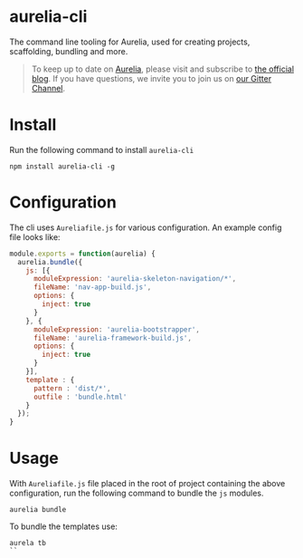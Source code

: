 # aurelia-cli

The command line tooling for Aurelia, used for creating projects, scaffolding, bundling and more.

> To keep up to date on [Aurelia](http://www.aurelia.io/), please visit and subscribe to [the official blog](http://blog.durandal.io/). If you have questions, we invite you to join us on [our Gitter Channel](https://gitter.im/aurelia/discuss).

# Install
Run the following command to install `aurelia-cli` 

```shell
npm install aurelia-cli -g
```
 
# Configuration

The cli uses `Aureliafile.js` for various configuration. An example config file looks like:

```javascript
module.exports = function(aurelia) {
  aurelia.bundle({
    js: [{
      moduleExpression: 'aurelia-skeleton-navigation/*',
      fileName: 'nav-app-build.js',
      options: {
        inject: true
      }
    }, {
      moduleExpression: 'aurelia-bootstrapper',
      fileName: 'aurelia-framework-build.js',
      options: {
        inject: true
      }
    }],
    template : {
      pattern : 'dist/*',
      outfile : 'bundle.html'
    }
  });
}
```

# Usage

With `Aureliafile.js` file placed in the root of project containing the above configuration, run the following command to bundle the `js` modules. 

```shell
aurelia bundle
```

To bundle the templates use:

```shell
aurela tb
``


